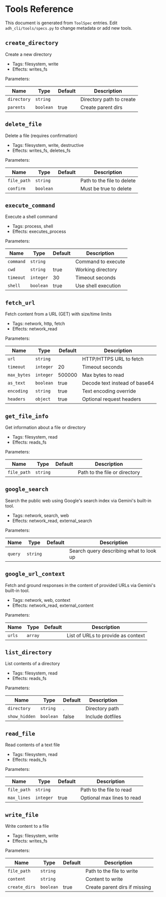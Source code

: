 # Tools Reference

This document is generated from `ToolSpec` entries. Edit `adh_cli/tools/specs.py` to change metadata or add new tools.

## `create_directory`

Create a new directory

- Tags: filesystem, write
- Effects: writes_fs

Parameters:

| Name | Type | Default | Description |
|---|---|---|---|
| `directory` | `string` |  | Directory path to create |
| `parents` | `boolean` | true | Create parent dirs |


## `delete_file`

Delete a file (requires confirmation)

- Tags: filesystem, write, destructive
- Effects: writes_fs, deletes_fs

Parameters:

| Name | Type | Default | Description |
|---|---|---|---|
| `file_path` | `string` |  | Path to the file to delete |
| `confirm` | `boolean` |  | Must be true to delete |


## `execute_command`

Execute a shell command

- Tags: process, shell
- Effects: executes_process

Parameters:

| Name | Type | Default | Description |
|---|---|---|---|
| `command` | `string` |  | Command to execute |
| `cwd` | `string` | true | Working directory |
| `timeout` | `integer` | 30 | Timeout seconds |
| `shell` | `boolean` | true | Use shell execution |


## `fetch_url`

Fetch content from a URL (GET) with size/time limits

- Tags: network, http, fetch
- Effects: network_read

Parameters:

| Name | Type | Default | Description |
|---|---|---|---|
| `url` | `string` |  | HTTP/HTTPS URL to fetch |
| `timeout` | `integer` | 20 | Timeout seconds |
| `max_bytes` | `integer` | 500000 | Max bytes to read |
| `as_text` | `boolean` | true | Decode text instead of base64 |
| `encoding` | `string` | true | Text encoding override |
| `headers` | `object` | true | Optional request headers |


## `get_file_info`

Get information about a file or directory

- Tags: filesystem, read
- Effects: reads_fs

Parameters:

| Name | Type | Default | Description |
|---|---|---|---|
| `file_path` | `string` |  | Path to the file or directory |


## `google_search`

Search the public web using Google's search index via Gemini's built-in tool.

- Tags: network, search, web
- Effects: network_read, external_search

Parameters:

| Name | Type | Default | Description |
|---|---|---|---|
| `query` | `string` |  | Search query describing what to look up |


## `google_url_context`

Fetch and ground responses in the content of provided URLs via Gemini's built-in tool.

- Tags: network, web, context
- Effects: network_read, external_content

Parameters:

| Name | Type | Default | Description |
|---|---|---|---|
| `urls` | `array` |  | List of URLs to provide as context |


## `list_directory`

List contents of a directory

- Tags: filesystem, read
- Effects: reads_fs

Parameters:

| Name | Type | Default | Description |
|---|---|---|---|
| `directory` | `string` | . | Directory path |
| `show_hidden` | `boolean` | false | Include dotfiles |


## `read_file`

Read contents of a text file

- Tags: filesystem, read
- Effects: reads_fs

Parameters:

| Name | Type | Default | Description |
|---|---|---|---|
| `file_path` | `string` |  | Path to the file to read |
| `max_lines` | `integer` | true | Optional max lines to read |


## `write_file`

Write content to a file

- Tags: filesystem, write
- Effects: writes_fs

Parameters:

| Name | Type | Default | Description |
|---|---|---|---|
| `file_path` | `string` |  | Path to the file to write |
| `content` | `string` |  | Content to write |
| `create_dirs` | `boolean` | true | Create parent dirs if missing |
